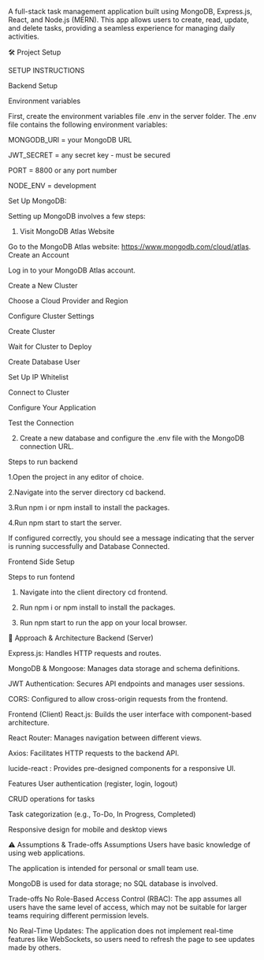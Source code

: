 A full-stack task management application built using MongoDB, Express.js, React, and Node.js (MERN). This app allows users to create, read, update, and delete tasks, providing a seamless experience for managing daily activities.

🛠️ Project Setup

SETUP INSTRUCTIONS

Backend Setup

Environment variables
   
First, create the environment variables file .env in the server folder. The .env file contains the following environment variables:

MONGODB_URI = your MongoDB URL

JWT_SECRET = any secret key - must be secured

PORT = 8800 or any port number 

NODE_ENV = development
 
Set Up MongoDB:

Setting up MongoDB involves a few steps:

1. Visit MongoDB Atlas Website

Go to the MongoDB Atlas website: https://www.mongodb.com/cloud/atlas.
Create an Account

Log in to your MongoDB Atlas account.

Create a New Cluster

Choose a Cloud Provider and Region

Configure Cluster Settings

Create Cluster

Wait for Cluster to Deploy

Create Database User

Set Up IP Whitelist

Connect to Cluster

Configure Your Application

Test the Connection

2. Create a new database and configure the .env file with the MongoDB connection URL.

   

Steps to run backend

1.Open the project in any editor of choice.

2.Navigate into the server directory cd backend.

3.Run npm i or npm install to install the packages.

4.Run npm start to start the server.

If configured correctly, you should see a message indicating that the server is running successfully and Database Connected.


 

Frontend Side Setup


Steps to run fontend

1. Navigate into the client directory cd frontend.

2. Run npm i or npm install to install the packages.

3. Run npm start to run the app on your local browser.








🧠 Approach & Architecture
Backend (Server)

Express.js: Handles HTTP requests and routes.

MongoDB & Mongoose: Manages data storage and schema definitions.

JWT Authentication: Secures API endpoints and manages user sessions.

CORS: Configured to allow cross-origin requests from the frontend.


Frontend (Client)
React.js: Builds the user interface with component-based architecture.

React Router: Manages navigation between different views.

Axios: Facilitates HTTP requests to the backend API.

lucide-react : Provides pre-designed components for a responsive UI.








Features
User authentication (register, login, logout)

CRUD operations for tasks

Task categorization (e.g., To-Do, In Progress, Completed)

Responsive design for mobile and desktop views








⚠️ Assumptions & Trade-offs
Assumptions
Users have basic knowledge of using web applications.

The application is intended for personal or small team use.

MongoDB is used for data storage; no SQL database is involved.

Trade-offs
No Role-Based Access Control (RBAC): The app assumes all users have the same level of access, which may not be suitable for larger teams requiring different permission levels.

No Real-Time Updates: The application does not implement real-time features like WebSockets, so users need to refresh the page to see updates made by others.
